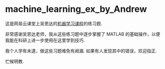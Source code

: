 # machine_learning_ex_by_Andrew
这是网易云课堂上吴恩达的[机器学习课程](https://study.163.com/course/courseMain.htm?courseId=1004570029)的练习题.

非常感谢吴恩达老师，我从这些练习题中逐步掌握了 MATLAB 的基础操作，以便我能在科研上进一步使用在这里学到技巧.

我个人学有未逮，做这些习题难免有阙漏. 如果有人发现其中的错误，欢迎指正.

伫候明教.

